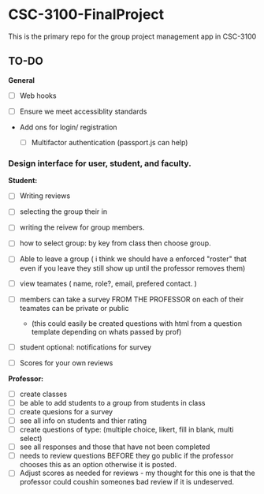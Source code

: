 # CSC-3100-FinalProject
This is the primary repo for the group project management app in CSC-3100

## TO-DO ##
 **General**
  
  - [ ] Web hooks
  - [ ] Ensure we meet accessiblity standards

    
* Add ons for login/ registration
  - [ ] Multifactor authentication (passport.js can help)

  
### Design interface for user, student, and faculty. ###

**Student:**
 - [ ] Writing reviews
- [ ] selecting the group their in
- [ ] writing the reivew for group members.
- [ ] how to select group: by key from class then choose group.
- [ ]  Able to leave a group ( i think we should have a enforced "roster" that even if you leave they still show up until the professor removes them)
- [ ]  view teamates ( name, role?, email, prefered contact. )
- [ ]   members can take a survey FROM THE PROFESSOR on each of their teamates can be private or public
    *   (this could easily be created questions with html from a question template depending on whats passed by prof)
- [ ]   student optional: notifications for survey
- [ ]   Scores for your own reviews

 
**Professor:**
  - [ ] create classes 
  - [ ] be able to add students to a group from students in class
  - [ ]  create quesions for a survey
  - [ ] see all info on students and thier rating
  - [ ]  create questions of type: (multiple choice, likert, fill in blank, multi select)
  - [ ] see all responses and those that have not been completed
  - [ ]  needs to review questions BEFORE they go public if the professor chooses this as an option otherwise it is posted.
  - [ ]  Adjust scores as needed for  reviews - my thought for this one is that the professor could coushin someones bad review if it is undeserved.
